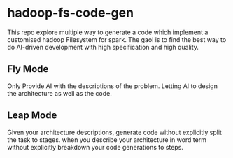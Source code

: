 # hadoop-fs-code-gen

This repo explore multiple way to generate a code which implement a customised hadoop Filesystem for spark. 
The gaol is to find the best way to do AI-driven development with high specification and high quality. 


## Fly Mode
Only Provide AI with the descriptions of the problem. Letting AI to design the architecture as well as the code. 



## Leap Mode
Given your architecture descriptions, generate code without explicitly split the task to stages. 
when you describe your architecture in word term without explicitly breakdown your code generations to steps. 



